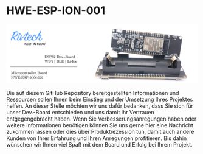 # HWE-ESP-ION-001
![alt text](Banner.jpg "HWE-ESP-ION-001")

Die auf diesem GitHub Repository bereitgestellten Informationen und Ressourcen sollen Ihnen beim Einstieg und der Umsetzung Ihres Projektes helfen. An dieser Stelle möchten wir uns dafür bedanken, dass Sie sich für unser Dev.-Board entschieden und uns damit Ihr Vertrauen entgegengebracht haben. Wenn Sie Verbesserungsanregungen haben oder weitere Informationen benötigen können Sie uns gerne hier eine Nachricht zukommen lassen oder dies über Produktrezession tun, damit auch andere Kunden von Ihrer Erfahrung und Ihren Anregungen profitieren. Bis dahin wünschen wir Ihnen viel Spaß mit dem Board und Erfolg bei Ihrem Projekt.  
